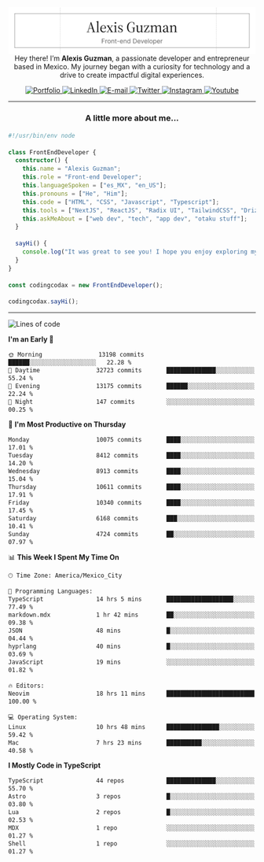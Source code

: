 <img align='right' src="./Banner.png" width="" />
<p align='center'>Hey there! I’m <strong>Alexis Guzman</strong>, a passionate developer and entrepreneur based in Mexico. My journey began with a curiosity for technology and a drive to create impactful digital experiences.</p>

<div align='center'>
  <a href='https://www.codingcodax.dev' target='_blank'>
    <img alt='Portfolio' src='https://img.shields.io/badge/Portfolio-black?logo=vercel&style=flat-square'>
  </a>
  <a href='https://linkedin.com/in/codingcodax' target='_blank'>
    <img alt='LinkedIn' src='https://img.shields.io/badge/LinkedIn-black?logo=LinkedIn&style=flat-square'>
  </a>
  <a href='mailto:hello@codingcodax.com' target='_blank'>
    <img alt='E-mail' src='https://img.shields.io/badge/Email-black?logo=Gmail&style=flat-square'>
  </a>
  <a href='https://x.com/codingcodax' target='_blank'>
    <img alt='Twitter' src='https://img.shields.io/badge/X-black?logo=X&style=flat-square'>
  </a>
  <a href='https://www.instagram.com/codingcodax' target='_blank'>
    <img alt='Instagram' src='https://img.shields.io/badge/Instagram-black?logo=Instagram&style=flat-square'>
  </a>
  <a href='https://www.youtube.com/@codingcodax' target='_blank'>
    <img alt='Youtube' src='https://img.shields.io/badge/YouTube-black?logo=Youtube&style=flat-square'>
  </a>
</div>


---

<h3 align='center'>A little more about me...</h3>

```typescript
#!/usr/bin/env node

class FrontEndDeveloper {
  constructor() {
    this.name = "Alexis Guzman";
    this.role = "Front-end Developer";
    this.languageSpoken = ["es_MX", "en_US"];
    this.pronouns = ["He", "Him"];
    this.code = ["HTML", "CSS", "Javascript", "Typescript"];
    this.tools = ["NextJS", "ReactJS", "Radix UI", "TailwindCSS", "Drizzle", "tRPC"];
    this.askMeAbout = ["web dev", "tech", "app dev", "otaku stuff"];
  }

  sayHi() {
    console.log("It was great to see you! I hope you enjoy exploring my work.");
  }
}

const codingcodax = new FrontEndDeveloper();

codingcodax.sayHi();
```

---

<!--START_SECTION:waka-->
![Lines of code](https://img.shields.io/badge/From%20Hello%20World%20I%27ve%20Written-10.2%20million%20lines%20of%20code-blue)

**I'm an Early 🐤** 

```text
🌞 Morning                13198 commits       ██████░░░░░░░░░░░░░░░░░░░   22.28 % 
🌆 Daytime                32723 commits       ██████████████░░░░░░░░░░░   55.24 % 
🌃 Evening                13175 commits       ██████░░░░░░░░░░░░░░░░░░░   22.24 % 
🌙 Night                  147 commits         ░░░░░░░░░░░░░░░░░░░░░░░░░   00.25 % 
```
📅 **I'm Most Productive on Thursday** 

```text
Monday                   10075 commits       ████░░░░░░░░░░░░░░░░░░░░░   17.01 % 
Tuesday                  8412 commits        ████░░░░░░░░░░░░░░░░░░░░░   14.20 % 
Wednesday                8913 commits        ████░░░░░░░░░░░░░░░░░░░░░   15.04 % 
Thursday                 10611 commits       ████░░░░░░░░░░░░░░░░░░░░░   17.91 % 
Friday                   10340 commits       ████░░░░░░░░░░░░░░░░░░░░░   17.45 % 
Saturday                 6168 commits        ███░░░░░░░░░░░░░░░░░░░░░░   10.41 % 
Sunday                   4724 commits        ██░░░░░░░░░░░░░░░░░░░░░░░   07.97 % 
```


📊 **This Week I Spent My Time On** 

```text
🕑︎ Time Zone: America/Mexico_City

💬 Programming Languages: 
TypeScript               14 hrs 5 mins       ███████████████████░░░░░░   77.49 % 
markdown.mdx             1 hr 42 mins        ██░░░░░░░░░░░░░░░░░░░░░░░   09.38 % 
JSON                     48 mins             █░░░░░░░░░░░░░░░░░░░░░░░░   04.44 % 
hyprlang                 40 mins             █░░░░░░░░░░░░░░░░░░░░░░░░   03.69 % 
JavaScript               19 mins             ░░░░░░░░░░░░░░░░░░░░░░░░░   01.82 % 

🔥 Editors: 
Neovim                   18 hrs 11 mins      █████████████████████████   100.00 % 

💻 Operating System: 
Linux                    10 hrs 48 mins      ███████████████░░░░░░░░░░   59.42 % 
Mac                      7 hrs 23 mins       ██████████░░░░░░░░░░░░░░░   40.58 % 
```

**I Mostly Code in TypeScript** 

```text
TypeScript               44 repos            ██████████████░░░░░░░░░░░   55.70 % 
Astro                    3 repos             █░░░░░░░░░░░░░░░░░░░░░░░░   03.80 % 
Lua                      2 repos             █░░░░░░░░░░░░░░░░░░░░░░░░   02.53 % 
MDX                      1 repo              ░░░░░░░░░░░░░░░░░░░░░░░░░   01.27 % 
Shell                    1 repo              ░░░░░░░░░░░░░░░░░░░░░░░░░   01.27 % 
```




<!--END_SECTION:waka-->
